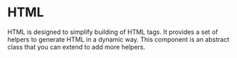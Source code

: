 # HTML

HTML is designed to simplify building of HTML tags. It provides a set of helpers to generate HTML in a dynamic way. This 
component is an abstract class that you can extend to add more helpers.
